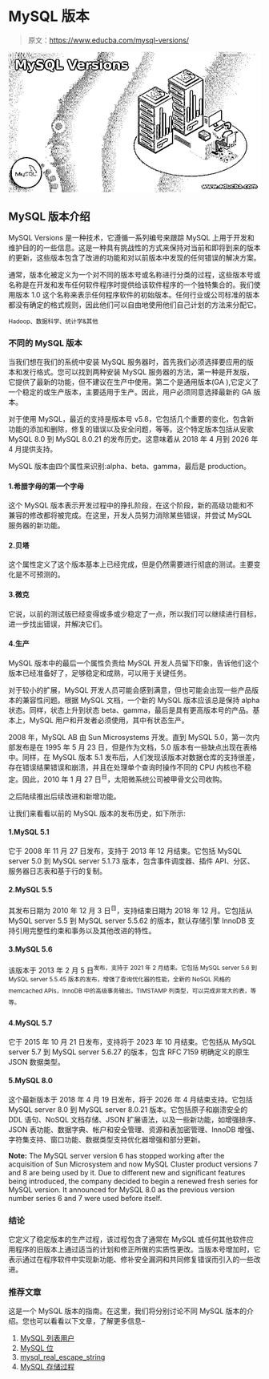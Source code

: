 # MySQL 版本

> 原文：<https://www.educba.com/mysql-versions/>

![MySQL Versions](img/2eeaa066e84134682474fe5bcd013b5d.png)



## MySQL 版本介绍

MySQL Versions 是一种技术，它遵循一系列编号来跟踪 MySQL 上用于开发和维护目的的一些信息。这是一种具有挑战性的方式来保持对当前和即将到来的版本的更新，这些版本包含了改进的功能和对以前版本中发现的任何错误的解决方案。

通常，版本化被定义为一个对不同的版本号或名称进行分类的过程，这些版本号或名称是在开发和发布任何软件程序时提供给该软件程序的一个独特集合的。我们使用版本 1.0 这个名称来表示任何程序软件的初始版本。任何行业或公司标准的版本都没有确定的格式规则，因此他们可以自由地使用他们自己计划的方法来分配它。

<small>Hadoop、数据科学、统计学&其他</small>

### 不同的 MySQL 版本

当我们想在我们的系统中安装 MySQL 服务器时，首先我们必须选择要应用的版本和发行格式。您可以找到两种安装 MySQL 服务器的方法，第一种是开发版，它提供了最新的功能，但不建议在生产中使用。第二个是通用版本(GA ),它定义了一个稳定的或生产版本，主要适用于生产。因此，用户必须同意选择最新的 GA 版本。

对于使用 MySQL，最近的支持是版本号 v5.8，它包括几个重要的变化，包含新功能的添加和删除，修复的错误以及安全问题，等等。这个特定版本包括从安歌 MySQL 8.0 到 MySQL 8.0.21 的发布历史。这意味着从 2018 年 4 月到 2026 年 4 月提供支持。

MySQL 版本由四个属性来识别:alpha、beta、gamma，最后是 production。

#### 1.希腊字母的第一个字母

这个 MySQL 版本表示开发过程中的挣扎阶段，在这个阶段，新的高级功能和不兼容的修改都将被完成。在这里，开发人员努力消除某些错误，并尝试 MySQL 服务器的新功能。

#### 2.贝塔

这个属性定义了这个版本基本上已经完成，但是仍然需要进行彻底的测试。主要变化是不可预测的。

#### 3.微克

它说，以前的测试版已经变得或多或少稳定了一点，所以我们可以继续进行目标，进一步找出错误，并解决它们。

#### 4.生产

MySQL 版本中的最后一个属性负责给 MySQL 开发人员留下印象，告诉他们这个版本已经准备好了，足够稳定和成熟，可以用于关键任务。

对于较小的扩展，MySQL 开发人员可能会感到满意，但也可能会出现一些产品版本的兼容性问题。根据 MySQL 文档，一个新的 MySQL 版本应该总是保持 alpha 状态。同样，状态上升到状态 beta、gamma，最后是具有更高版本号的产品。基本上，MySQL 用户和开发者必须使用，其中有状态生产。

2008 年，MySQL AB 由 Sun Microsystems 开发。直到 MySQL 5.0，第一次内部发布是在 1995 年 5 月 23 日，但是作为文档，5.0 版本有一些缺点出现在表格中。同样，在 MySQL 版本 5.1 发布后，人们发现该版本对数据仓库的支持很差，存在错误结果错误和崩溃，并且在处理单个查询时操作不同的 CPU 内核也不稳定。因此，2010 年 1 月 27 日<sup>日</sup>，太阳微系统公司被甲骨文公司收购。

之后陆续推出后续改进和新增功能。

让我们来看看以前的 MySQL 版本的发布历史，如下所示:

#### 1.MySQL 5.1

它于 2008 年 11 月 27 日发布，支持于 2013 年 12 月结束。它包括 MySQL server 5.0 到 MySQL server 5.1.73 版本，包含事件调度器、插件 API、分区、服务器日志表和基于行的复制。

#### 2.MySQL 5.5

其发布日期为 2010 年 12 月 3 日<sup>日</sup>，支持结束日期为 2018 年 12 月。它包括从 MySQL server 5.5 到 MySQL server 5.5.62 的版本，默认存储引擎 InnoDB 支持引用完整性约束和事务以及其他改进的特性。

#### 3.MySQL 5.6

该版本于 2013 年 2 月 5 日<sup>发布，支持于 2021 年 2 月结束。它包括 MySQL server 5.6 到 MySQL server 5.5.45 版本的发布，增强了查询优化器的性能，全新的 NoSQL 风格的 memcached APIs，InnoDB 中的高级事务输出，TIMSTAMP 列类型，可以完成非常大的表，等等。</sup>

#### 4.MySQL 5.7

它于 2015 年 10 月 21 日发布，支持将于 2023 年 10 月结束。它包括从 MySQL server 5.7 到 MySQL server 5.6.27 的版本，包含 RFC 7159 明确定义的原生 JSON 数据类型。

#### 5.MySQL 8.0

这个最新版本于 2018 年 4 月 19 日发布，将于 2026 年 4 月结束支持。它包括 MySQL server 8.0 到 MySQL server 8.0.21 版本。它包括原子和崩溃安全的 DDL 语句、NoSQL 文档存储、JSON 扩展语法，以及一些新功能，如增强排序、JSON 表功能、数据字典、帐户和安全管理、资源和表加密管理、InnoDB 增强、字符集支持、窗口功能、数据类型支持优化器增强和部分更新。

**Note:** The MySQL server version 6 has stopped working after the acquisition of Sun Microsystem and now MySQL Cluster product versions 7 and 8 are being used by it. Due to different new and significant features being introduced, the company decided to begin a renewed fresh series for MySQL version. It announced for MySQL 8.0 as the previous version number series 6 and 7 were used before itself.

### 结论

它定义了稳定版本的生产过程，该过程包含了通常在 MySQL 或任何其他软件应用程序的旧版本上通过适当的计划和修正所做的实质性更改。当版本号增加时，它表示通过在程序软件中实现新功能、修补安全漏洞和共同修复错误而引入的一些改进。

### 推荐文章

这是一个 MySQL 版本的指南。在这里，我们将分别讨论不同 MySQL 版本的介绍。您也可以看看以下文章，了解更多信息–

1.  [MySQL 列表用户](https://www.educba.com/mysql-list-user/)
2.  [MySQL 位](https://www.educba.com/mysql-bit/)
3.  [mysql_real_escape_string](https://www.educba.com/mysql_real_escape_string/)
4.  [MySQL 存储过程](https://www.educba.com/mysql-stored-procedure/)





